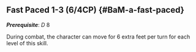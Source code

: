 ## Fast Paced 1-3 (6/4CP) {#BaM-a-fast-paced}

__*Prerequisite*__: *D* 8

During combat, the character can move for 6 extra feet per turn for 
each level of this skill.

